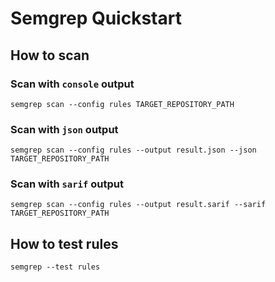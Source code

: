 # Semgrep Quickstart

## How to scan

### Scan with `console` output
```
semgrep scan --config rules TARGET_REPOSITORY_PATH
```

### Scan with `json` output
```
semgrep scan --config rules --output result.json --json TARGET_REPOSITORY_PATH
```

### Scan with `sarif` output
```
semgrep scan --config rules --output result.sarif --sarif TARGET_REPOSITORY_PATH
```

## How to test rules
```
semgrep --test rules
```
